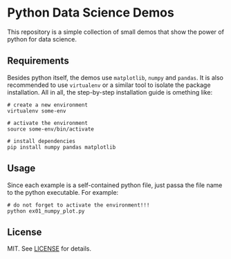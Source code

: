 # Python Data Science Demos #

This repository is a simple collection of small demos that show the power of
python for data science.

## Requirements ##

Besides python itself, the demos use `matplotlib`, `numpy` and `pandas`. It is also
recommended to use `virtualenv` or a similar tool to isolate the package installation.
All in all, the step-by-step installation guide is omething like:

```
# create a new environment
virtualenv some-env

# activate the environment
source some-env/bin/activate

# install dependencies
pip install numpy pandas matplotlib
```

## Usage ##

Since each example is a self-contained python file, just passa the file name to the
python executable. For example:

```
# do not forget to activate the environment!!!
python ex01_numpy_plot.py
```

## License ##

MIT. See [LICENSE](LICENSE) for details.
